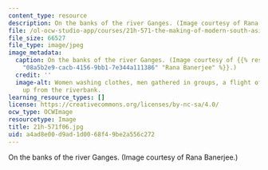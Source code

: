 ```yaml
---
content_type: resource
description: On the banks of the river Ganges. (Image courtesy of Rana Banerjee.)
file: /ol-ocw-studio-app/courses/21h-571-the-making-of-modern-south-asia-fall-2006/a4ad8e00d9ad1d0068f49be2a556c272_21h-571f06.jpg
file_size: 66527
file_type: image/jpeg
image_metadata:
  caption: On the banks of the river Ganges. (Image courtesy of {{% resource_link
    "08a5b2e9-cacb-4156-9bb1-7e344a111386" "Rana Banerjee" %}}.)
  credit: ''
  image-alt: Women washing clothes, men gathered in groups, a flight of stairs ascending
    up from the riverbank.
learning_resource_types: []
license: https://creativecommons.org/licenses/by-nc-sa/4.0/
ocw_type: OCWImage
resourcetype: Image
title: 21h-571f06.jpg
uid: a4ad8e00-d9ad-1d00-68f4-9be2a556c272
---
```

On the banks of the river Ganges. (Image courtesy of Rana Banerjee.)
